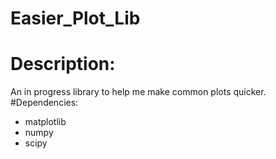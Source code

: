 # Easier_Plot_Lib
# Description:
An in progress library to help me make common plots quicker. 
#Dependencies:
* matplotlib
* numpy
* scipy
